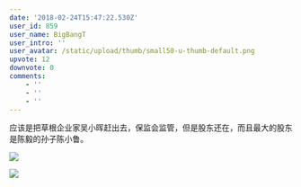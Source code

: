 ```yaml
---
date: '2018-02-24T15:47:22.530Z'
user_id: 859
user_name: BigBangT
user_intro: ''
user_avatar: /static/upload/thumb/small50-u-thumb-default.png
upvote: 12
downvote: 0
comments:
    - ''
    - ''
    - ''
---
```


应该是把草根企业家吴小晖赶出去，保监会监管，但是股东还在，而且最大的股东是陈毅的孙子陈小鲁。                              

  

![](https://pincimg.com/posts/38961/40635330e1fc8729a66152f1b34a0789.jpg)

  

![](https://pincimg.com/posts/38961/30f500828c33ab337cecc19b4d3bd80b.jpg)
